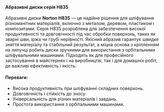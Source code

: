 #### Абразивні диски серія H835

Абразивні диски **Norton H835** — це надійне рішення для шліфування різноманітних матеріалів, включно з металом, деревом, пластиком і композитами. Серія H835 розроблена для забезпечення високої продуктивності та довговічності під час обробки поверхонь, таких як зварні шви, іржа чи грубі нерівності. Якісний абразив гарантує швидке зняття матеріалу та стабільний результат, а міцна основа з кріпленням на липучці робить диски зручними для використання з орбітальними шліфувальними машинами. Підходить як для професійного застосування в майстернях і на виробництві, так і для домашніх робіт, де важливі ефективність і якість.

#### Переваги:

- Висока продуктивність при шліфуванні складних поверхонь.
- Довговічність і стійкість до зносу.
- Універсальність для різних матеріалів і завдань.
- Простота використання з орбітальними машинами.
